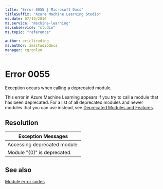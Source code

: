 ```yaml
---
title: "Error 0055 | Microsoft Docs"
titleSuffix: "Azure Machine Learning Studio"
ms.date: 07/19/2016
ms.service: "machine-learning"
ms.subservice: "studio"
ms.topic: "reference"

author: ericlicoding
ms.author: amlstudiodocs
manager: cgronlun
---
```

# Error 0055  
 Exception occurs when calling a deprecated module.  
  
 This error in Azure Machine Learning appears if you try to call a module that has been deprecated. For a list of all deprecated modules and newer modules that you can use instead, see [Deprecated Modules and Features](../deprecated-modules-and-features.md).  
  
## Resolution  
  
|Exception Messages|  
|------------------------|  
|Accessing deprecated module.|  
|Module "{0}" is deprecated.|  
  
## See also  
 [Module error codes](../machine-learning-module-error-codes.md)
